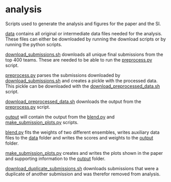 # analysis
Scripts used to generate the analysis and figures for the paper and the SI.

[data](./data/) contains all original or intermediate data files needed for the analysis. These files can either be downloaded by running the download scripts or by running the python scripts.

[download_submissions.sh](./download_submissions.sh) downloads all unique final submissions from the top 400 teams.
These are needed to be able to run the [preprocess.py](./preprocess.py) script.

[preprocess.py](./preprocess.py) parses the submissions downloaded by [download_submissions.sh](./download_submissions.sh) and creates a pickle with the processed data.
This pickle can be downloaded with the [download_preprocessed_data.sh](./download_preprocessed_data.sh) script.

[download_preprocessed_data.sh](./download_preprocessed_data.sh) downloads the output from the [preprocess.py](-/preprocess.py) script.

[output](./output/) will contain the output from the [blend.py](./blend.py) and [make_submission_plots.py](./make_submission_plots.py) scripts.

[blend.py](./blend.py) fits the weights of two different ensembles, writes auxiliary data files to the [data](./data/) folder and writes the scores and weights to the [output](./output/) folder.

[make_submission_plots.py](./make_submission_plots.py) creates and writes the plots shown in the paper and supporting information to the [output](./output/) folder.

[download_duplicate_submissions.sh](./download_duplicate_submissions.sh) downloads submissions that were a duplicate of another submission and was therefor removed from analysis.

